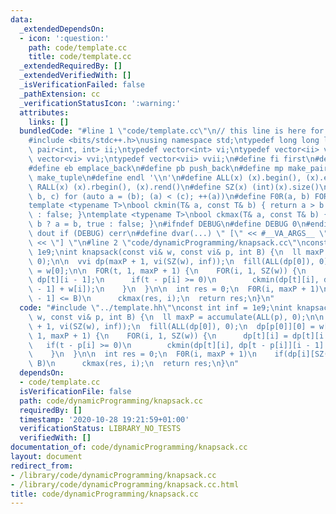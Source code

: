 ```yaml
---
data:
  _extendedDependsOn:
  - icon: ':question:'
    path: code/template.cc
    title: code/template.cc
  _extendedRequiredBy: []
  _extendedVerifiedWith: []
  _isVerificationFailed: false
  _pathExtension: cc
  _verificationStatusIcon: ':warning:'
  attributes:
    links: []
  bundledCode: "#line 1 \"code/template.cc\"\n// this line is here for a reason\n\
    #include <bits/stdc++.h>\nusing namespace std;\ntypedef long long ll;\ntypedef\
    \ pair<int, int> ii;\ntypedef vector<int> vi;\ntypedef vector<ii> vii;\ntypedef\
    \ vector<vi> vvi;\ntypedef vector<vii> vvii;\n#define fi first\n#define se second\n\
    #define eb emplace_back\n#define pb push_back\n#define mp make_pair\n#define mt\
    \ make_tuple\n#define endl '\\n'\n#define ALL(x) (x).begin(), (x).end()\n#define\
    \ RALL(x) (x).rbegin(), (x).rend()\n#define SZ(x) (int)(x).size()\n#define FOR(a,\
    \ b, c) for (auto a = (b); (a) < (c); ++(a))\n#define F0R(a, b) FOR (a, 0, (b))\n\
    template <typename T>\nbool ckmin(T& a, const T& b) { return a > b ? a = b, true\
    \ : false; }\ntemplate <typename T>\nbool ckmax(T& a, const T& b) { return a <\
    \ b ? a = b, true : false; }\n#ifndef DEBUG\n#define DEBUG 0\n#endif\n#define\
    \ dout if (DEBUG) cerr\n#define dvar(...) \" [\" << #__VA_ARGS__ \": \" << (__VA_ARGS__)\
    \ << \"] \"\n#line 2 \"code/dynamicProgramming/knapsack.cc\"\nconst int inf =\
    \ 1e9;\nint knapsack(const vi& w, const vi& p, int B) {\n  ll maxP = accumulate(ALL(p),\
    \ 0);\n\n  vvi dp(maxP + 1, vi(SZ(w), inf));\n  fill(ALL(dp[0]), 0);\n  dp[p[0]][0]\
    \ = w[0];\n\n  FOR(t, 1, maxP + 1) {\n    FOR(i, 1, SZ(w)) {\n      dp[t][i] =\
    \ dp[t][i - 1];\n      if(t - p[i] >= 0)\n        ckmin(dp[t][i], dp[t - p[i]][i\
    \ - 1] + w[i]);\n    }\n  }\n\n  int res = 0;\n  F0R(i, maxP + 1)\n    if(dp[i][SZ(w)\
    \ - 1] <= B)\n      ckmax(res, i);\n  return res;\n}\n"
  code: "#include \"../template.hh\"\nconst int inf = 1e9;\nint knapsack(const vi&\
    \ w, const vi& p, int B) {\n  ll maxP = accumulate(ALL(p), 0);\n\n  vvi dp(maxP\
    \ + 1, vi(SZ(w), inf));\n  fill(ALL(dp[0]), 0);\n  dp[p[0]][0] = w[0];\n\n  FOR(t,\
    \ 1, maxP + 1) {\n    FOR(i, 1, SZ(w)) {\n      dp[t][i] = dp[t][i - 1];\n   \
    \   if(t - p[i] >= 0)\n        ckmin(dp[t][i], dp[t - p[i]][i - 1] + w[i]);\n\
    \    }\n  }\n\n  int res = 0;\n  F0R(i, maxP + 1)\n    if(dp[i][SZ(w) - 1] <=\
    \ B)\n      ckmax(res, i);\n  return res;\n}\n"
  dependsOn:
  - code/template.cc
  isVerificationFile: false
  path: code/dynamicProgramming/knapsack.cc
  requiredBy: []
  timestamp: '2020-10-28 19:21:59+01:00'
  verificationStatus: LIBRARY_NO_TESTS
  verifiedWith: []
documentation_of: code/dynamicProgramming/knapsack.cc
layout: document
redirect_from:
- /library/code/dynamicProgramming/knapsack.cc
- /library/code/dynamicProgramming/knapsack.cc.html
title: code/dynamicProgramming/knapsack.cc
---
```

